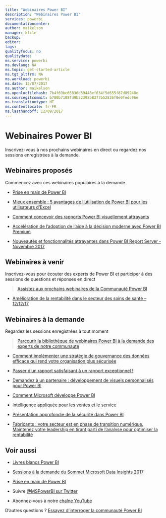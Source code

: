 ```yaml
---
title: "Webinaires Power BI"
description: "Webinaires Power BI"
services: powerbi
documentationcenter: 
author: maikelson
manager: kfile
backup: 
editor: 
tags: 
qualityfocus: no
qualitydate: 
ms.service: powerbi
ms.devlang: NA
ms.topic: get-started-article
ms.tgt_pltfrm: NA
ms.workload: powerbi
ms.date: 12/07/2017
ms.author: maikelson
ms.openlocfilehash: 7b4f69bc65836d59448ef034f5d655f87d89248e
ms.sourcegitcommit: b780b7108fd9b52398b8377b52836f0e0fedc96e
ms.translationtype: HT
ms.contentlocale: fr-FR
ms.lasthandoff: 12/09/2017
---
```

# <a name="power-bi-webinars"></a>Webinaires Power BI

Inscrivez-vous à nos prochains webinaires en direct ou regardez nos sessions enregistrées à la demande.

## <a name="featured-webinars"></a>Webinaires proposés

Commencez avec ces webinaires populaires à la demande

- [Prise en main de Power BI](https://info.microsoft.com/getting-started-with-power-bi-ondemand.html?Is=Website)

- [Mieux ensemble : 5 avantages de l’utilisation de Power BI pour les utilisateurs d’Excel](https://info.microsoft.com/excel-powerbi-better-together.html?Is=Website)

- [Comment concevoir des rapports Power BI visuellement attrayants](https://community.powerbi.com/t5/Webinars-and-Video-Gallery/5-3-17-Webinar-How-to-Design-Visually-Stunning-Power-BI-Reports/m-p/168204?Is=Website)

- [Accélération de l’adoption de l’aide à la décision moderne avec Power BI Premium](https://info.microsoft.com/powerbi-premium-webinar-ondemand.html?Is=Website)

- [Nouveautés et fonctionnalités attrayantes dans Power BI Report Server - Novembre 2017](https://info.microsoft.com/whats-new-powerbi-report-server.html?Is=Website)

## <a name="upcoming-webinars"></a>Webinaires à venir

Inscrivez-vous pour écouter des experts de Power BI et participer à des sessions de questions et réponses en direct

>[Assistez aux prochains webinaires de la Communauté Power BI](https://community.powerbi.com/t5/Webinars-and-Video-Gallery/bd-p/VideoTipsTricks?filter=webinars&featured=yes&Is=Website)

- [Amélioration de la rentabilité dans le secteur des soins de santé – 12/12/17](https://info.microsoft.com/improving-profitability-in-healthcare.html?Is=Website)

## <a name="on-demand-webinars"></a>Webinaires à la demande

Regardez les sessions enregistrées à tout moment

>[Parcourir la bibliothèque de webinaires Power BI à la demande des experts de notre communauté](https://community.powerbi.com/t5/Webinars-and-Video-Gallery/bd-p/VideoTipsTricks?filter=webinars&featured=yes&Is=Website)

- [Comment implémenter une stratégie de gouvernance des données efficace qui rend votre organisation plus sécurisée](https://info.microsoft.com/powerbi-data-governance-strategy-ondemand.html?Is=Website)

- [Passer d’un rapport satisfaisant à un rapport exceptionnel !](https://community.powerbi.com/t5/Webinars-and-Video-Gallery/Power-BI-Transforming-A-Report-From-Good-to-GREAT/m-p/315119?Is=Website)

- [Demandez à un partenaire : développement de visuels personnalisés pour Power BI](https://community.powerbi.com/t5/Webinars-and-Video-Gallery/Ask-a-Partner-Developing-Custom-Visuals-for-Power-BI/m-p/150368?Is=Website)

- [Comment Microsoft développe Power BI](https://info.microsoft.com/US-PowerBI-WBNR-FY17-11Nov-29-BIATMIcrosoft274828_01Registration-ForminBody.html?Is=Website)

- [Intelligence appliquée pour les ventes et le service](https://info.microsoft.com/applied-intelligence-for-sales-service.html?Is=Website)

- [Présentation approfondie de la sécurité dans Power BI](https://community.powerbi.com/t5/Webinars-and-Video-Gallery/5-23-2017-Power-BI-security-deep-dive-by-Kasper-de-Jonge/m-p/161476?Is=Website)

- [Fabricants : votre secteur est en phase de transition numérique. Maintenez votre leadership en tirant parti de l’analyse pour optimiser la rentabilité](https://info.microsoft.com/digital-transformation-in-manufacturing.html?Is=Website)

## <a name="see-also"></a>Voir aussi

- [Livres blancs Power BI](whitepapers.md)

- [Sessions à la demande du Sommet Microsoft Data Insights 2017](https://community.powerbi.com/t5/Data-Insights-Summit-2017-On/bd-p/DataInsightsSummit2017OnDemand?Is=Website)

- [Prise en main de Power BI](service-get-started.md)

- Suivre [@MSPowerBI sur Twitter](https://twitter.com/mspowerbi)

- Abonnez-vous à notre [chaîne YouTube](https://www.youtube.com/mspowerbi)

D’autres questions ? [Essayez d’interroger la communauté Power BI](https://community.powerbi.com/)
